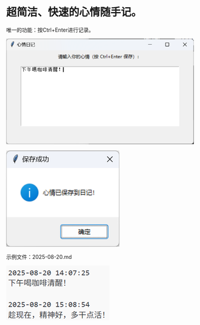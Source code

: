 # 超简洁、快速的心情随手记。


唯一的功能：按Ctrl+Enter进行记录。

![alt text](image.png)

![alt text](image-1.png)

示例文件：2025-08-20.md

![alt text](image-2.png)